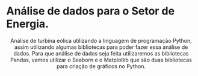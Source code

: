 # Análise de dados para o Setor de Energia.

<div align="center">
    <p>
        Análise de turbina eólica utilizando a linguagem de programação Python, assim utilizando algumas bibliotecas para poder fazer essa análise de dados.
        Para que análise de dados seja feita utilizaremos as bibliotecas Pandas, vamos utilizar o Seaborn e o Matplotlib que são duas bibliotecas para criação de gráficos no Python.
    </p>
</div>